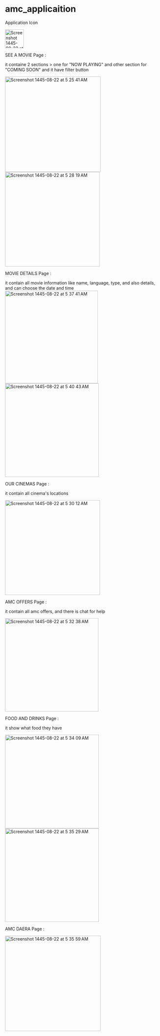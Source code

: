 # amc_applicaition

Application Icon

<img width="61" alt="Screenshot 1445-08-22 at 5 24 46 AM" src="https://github.com/maramnaif/Project-5/assets/123784913/0bbc8203-b0a4-44af-b1fe-a4859921c18b">

SEE A MOVIE Page :

it containe 2 sections > one for "NOW PLAYING" and other section for "COMING SOON" and it have filter button

<img width="312" alt="Screenshot 1445-08-22 at 5 25 41 AM" src="https://github.com/maramnaif/Project-5/assets/123784913/8c023db0-eca0-4fd0-852f-6cd5c82b80b7">


<img width="309" alt="Screenshot 1445-08-22 at 5 28 19 AM" src="https://github.com/maramnaif/Project-5/assets/123784913/58170d82-1b09-40c7-b12a-bdb7874eac41">


MOVIE DETAILS Page : 

it contain all movie information like name, language, type, and also details, and can choose the date and time 
<img width="303" alt="Screenshot 1445-08-22 at 5 37 41 AM" src="https://github.com/maramnaif/Project-5/assets/123784913/31e47bfc-e932-4e88-8bc2-f075c447b46e">
<img width="306" alt="Screenshot 1445-08-22 at 5 40 43 AM" src="https://github.com/maramnaif/Project-5/assets/123784913/b7128f50-2712-4689-8786-8d91e4171392">




OUR CINEMAS Page :

it contain all cinema's locations 

<img width="310" alt="Screenshot 1445-08-22 at 5 30 12 AM" src="https://github.com/maramnaif/Project-5/assets/123784913/49a2e714-fde4-42d7-997f-f2142cb82ad8">

AMC OFFERS Page :

it contain all amc offers, and there is chat for help

<img width="305" alt="Screenshot 1445-08-22 at 5 32 38 AM" src="https://github.com/maramnaif/Project-5/assets/123784913/35e4091e-7a6b-46dd-844f-bf919543379b">

FOOD AND DRINKS Page :

it show what food they have

<img width="306" alt="Screenshot 1445-08-22 at 5 34 09 AM" src="https://github.com/maramnaif/Project-5/assets/123784913/3f49c9a6-f399-4771-bd47-0062373b158f">


<img width="306" alt="Screenshot 1445-08-22 at 5 35 29 AM" src="https://github.com/maramnaif/Project-5/assets/123784913/14101dd6-93a6-46a2-9281-2de49d18aa24">

AMC DAERA Page :

<img width="312" alt="Screenshot 1445-08-22 at 5 35 59 AM" src="https://github.com/maramnaif/Project-5/assets/123784913/162f4eea-4570-49d5-9f26-7ebd5b3d37a1">



